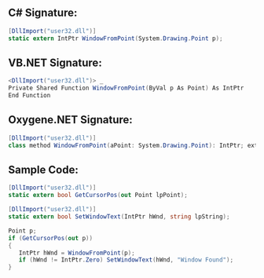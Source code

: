 
## C# Signature:
```cs
[DllImport("user32.dll")]
static extern IntPtr WindowFromPoint(System.Drawing.Point p);
```

## VB.NET Signature:
```cs
<DllImport("user32.dll")> _
Private Shared Function WindowFromPoint(ByVal p As Point) As IntPtr
End Function
```

## Oxygene.NET Signature:
```cs
[DllImport("user32.dll")]
class method WindowFromPoint(aPoint: System.Drawing.Point): IntPtr; external;
```

## Sample Code:
```cs
[DllImport("user32.dll")]
static extern bool GetCursorPos(out Point lpPoint);

[DllImport("user32.dll")]
static extern bool SetWindowText(IntPtr hWnd, string lpString);

Point p;
if (GetCursorPos(out p))
{
   IntPtr hWnd = WindowFromPoint(p);
   if (hWnd != IntPtr.Zero) SetWindowText(hWnd, "Window Found");
}
```

